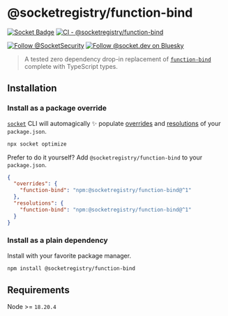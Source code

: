 # @socketregistry/function-bind

[![Socket Badge](https://socket.dev/api/badge/npm/package/@socketregistry/function-bind)](https://socket.dev/npm/package/@socketregistry/function-bind)
[![CI - @socketregistry/function-bind](https://github.com/SocketDev/socket-registry/actions/workflows/ci.yml/badge.svg)](https://github.com/SocketDev/socket-registry/actions/workflows/ci.yml)

[![Follow @SocketSecurity](https://img.shields.io/twitter/follow/SocketSecurity?style=social)](https://twitter.com/SocketSecurity)
[![Follow @socket.dev on Bluesky](https://img.shields.io/badge/Follow-@socket.dev-1DA1F2?style=social&logo=bluesky)](https://bsky.app/profile/socket.dev)

> A tested zero dependency drop-in replacement of
> [`function-bind`](https://socket.dev/npm/package/function-bind) complete with
> TypeScript types.

## Installation

### Install as a package override

[`socket`](https://socket.dev/npm/package/socket) CLI will automagically ✨
populate
[overrides](https://docs.npmjs.com/cli/v9/configuring-npm/package-json#overrides)
and [resolutions](https://yarnpkg.com/configuration/manifest#resolutions) of
your `package.json`.

```sh
npx socket optimize
```

Prefer to do it yourself? Add `@socketregistry/function-bind` to your
`package.json`.

```json
{
  "overrides": {
    "function-bind": "npm:@socketregistry/function-bind@^1"
  },
  "resolutions": {
    "function-bind": "npm:@socketregistry/function-bind@^1"
  }
}
```

### Install as a plain dependency

Install with your favorite package manager.

```sh
npm install @socketregistry/function-bind
```

## Requirements

Node >= `18.20.4`
